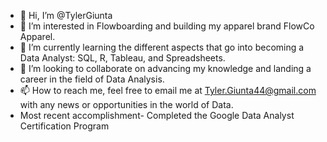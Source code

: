 - 👋 Hi, I’m @TylerGiunta
- 👀 I’m interested in Flowboarding and building my apparel brand FlowCo Apparel.
- 🌱 I’m currently learning the different aspects that go into becoming a Data Analyst: SQL, R, Tableau, and Spreadsheets.
- 💞️ I’m looking to collaborate on advancing my knowledge and landing a career in the field of Data Analysis.
- 📫 How to reach me, feel free to email me at Tyler.Giunta44@gmail.com with any news or opportunities in the world of Data.
- Most recent accomplishment- Completed the Google Data Analyst Certification Program
<!---
TylerGiunta/TylerGiunta is a ✨ special ✨ repository because its `README.md` (this file) appears on your GitHub profile.
You can click the Preview link to take a look at your changes.
--->
